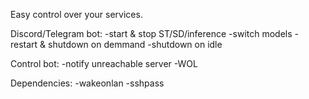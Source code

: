 Easy control over your services.

Discord/Telegram bot:
-start & stop ST/SD/inference
-switch models
-restart & shutdown on demmand
-shutdown on idle

Control bot:
-notify unreachable server
-WOL

Dependencies:
-wakeonlan
-sshpass
